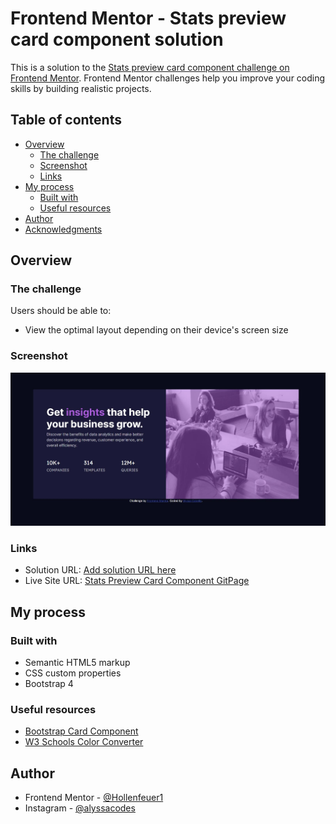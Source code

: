 # Frontend Mentor - Stats preview card component solution

This is a solution to the [Stats preview card component challenge on Frontend Mentor](https://www.frontendmentor.io/challenges/stats-preview-card-component-8JqbgoU62). Frontend Mentor challenges help you improve your coding skills by building realistic projects. 

## Table of contents

- [Overview](#overview)
  - [The challenge](#the-challenge)
  - [Screenshot](#screenshot)
  - [Links](#links)
- [My process](#my-process)
  - [Built with](#built-with)
  - [Useful resources](#useful-resources)
- [Author](#author)
- [Acknowledgments](#acknowledgments)

## Overview

### The challenge

Users should be able to:

- View the optimal layout depending on their device's screen size

### Screenshot

![](https://github.com/Hollenfeuer1/Stats-Preview-Card-Component/blob/main/images/Stats_Component_Screenshot.jpeg?raw=true)

### Links

- Solution URL: [Add solution URL here](https://your-solution-url.com)
- Live Site URL: [Stats Preview Card Component GitPage](https://hollenfeuer1.github.io/Stats-Preview-Card-Component/)

## My process

### Built with

- Semantic HTML5 markup
- CSS custom properties
- Bootstrap 4

### Useful resources

- [Bootstrap Card Component](https://getbootstrap.com/docs/4.3/components/card/)
- [W3 Schools Color Converter](hhttps://www.w3schools.com/colors/colors_converter.asp)

## Author

- Frontend Mentor - [@Hollenfeuer1](https://www.frontendmentor.io/profile/Hollenfeuer1/)
- Instagram - [@alyssacodes](https://www.instagram.com/alyssacodes/)
